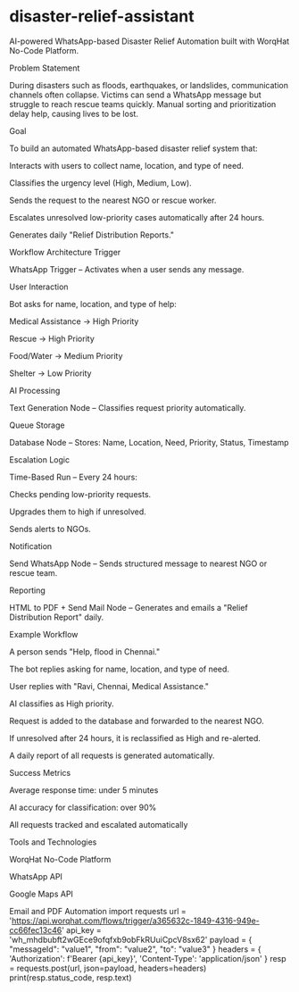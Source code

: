 # disaster-relief-assistant
AI-powered WhatsApp-based Disaster Relief Automation built with WorqHat No-Code Platform.

Problem Statement

During disasters such as floods, earthquakes, or landslides, communication channels often collapse.
Victims can send a WhatsApp message but struggle to reach rescue teams quickly.
Manual sorting and prioritization delay help, causing lives to be lost.

Goal

To build an automated WhatsApp-based disaster relief system that:

Interacts with users to collect name, location, and type of need.

Classifies the urgency level (High, Medium, Low).

Sends the request to the nearest NGO or rescue worker.

Escalates unresolved low-priority cases automatically after 24 hours.

Generates daily "Relief Distribution Reports."

Workflow Architecture
Trigger

WhatsApp Trigger – Activates when a user sends any message.

User Interaction

Bot asks for name, location, and type of help:

Medical Assistance → High Priority

Rescue → High Priority

Food/Water → Medium Priority

Shelter → Low Priority

AI Processing

Text Generation Node – Classifies request priority automatically.

Queue Storage

Database Node – Stores:
Name, Location, Need, Priority, Status, Timestamp

Escalation Logic

Time-Based Run – Every 24 hours:

Checks pending low-priority requests.

Upgrades them to high if unresolved.

Sends alerts to NGOs.

Notification

Send WhatsApp Node – Sends structured message to nearest NGO or rescue team.

Reporting

HTML to PDF + Send Mail Node – Generates and emails a "Relief Distribution Report" daily.

Example Workflow

A person sends "Help, flood in Chennai."

The bot replies asking for name, location, and type of need.

User replies with "Ravi, Chennai, Medical Assistance."

AI classifies as High priority.

Request is added to the database and forwarded to the nearest NGO.

If unresolved after 24 hours, it is reclassified as High and re-alerted.

A daily report of all requests is generated automatically.

Success Metrics

Average response time: under 5 minutes

AI accuracy for classification: over 90%

All requests tracked and escalated automatically

Tools and Technologies

WorqHat No-Code Platform

WhatsApp API

Google Maps API

Email and PDF Automation
import requests
url = 'https://api.worqhat.com/flows/trigger/a365632c-1849-4316-949e-cc66fec13c46'
api_key = 'wh_mhdbubft2wGEce9ofqfxb9obFkRUuiCpcV8sx62'
payload = {
    "messageId": "value1",
    "from": "value2",
    "to": "value3"
}
headers = {
    'Authorization': f'Bearer {api_key}',
    'Content-Type': 'application/json'
}
resp = requests.post(url, json=payload, headers=headers)
print(resp.status_code, resp.text)
